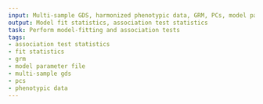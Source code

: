 ```yaml
---
input: Multi-sample GDS, harmonized phenotypic data, GRM, PCs, model parameter file
output: Model fit statistics, association test statistics
task: Perform model-fitting and association tests
tags:
- association test statistics
- fit statistics
- grm
- model parameter file
- multi-sample gds
- pcs
- phenotypic data
---
```


